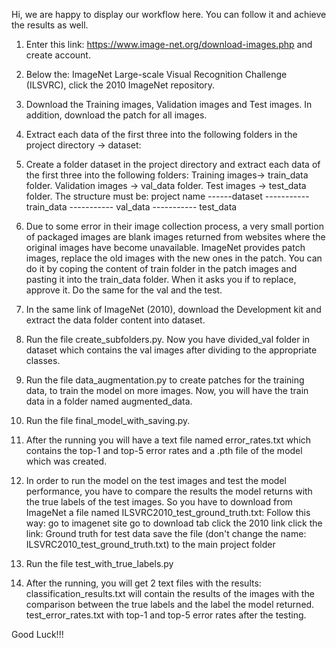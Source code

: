 Hi, we are happy to display our workflow here. 
You can follow it and achieve the results as well.


1.	Enter this link: https://www.image-net.org/download-images.php and create account. 
2.	Below the: ImageNet Large-scale Visual Recognition Challenge (ILSVRC),
click the 2010 ImageNet repository.
3.	Download the Training images, Validation images and Test images.
In addition, download the patch for all images.
4.	Extract each data of the first three into the following folders in the project directory -> dataset:
5.	Create a folder dataset in the project directory and extract each data of the first three into the following folders:
Training images-> train_data folder.
Validation images -> val_data folder.
Test images -> test_data folder.
The structure must be:
project name
------dataset
----------- train_data
----------- val_data
----------- test_data

6.	Due to some error in their image collection process, a very small portion of packaged images are blank images returned from websites where the original images have become unavailable. 
ImageNet provides patch images, replace the old images with the new ones in the patch.
You can do it by coping the content of train folder in the patch images and pasting it into the train_data folder. When it asks you if to replace, approve it.
Do the same for the val and the test.
7.	In the same link of ImageNet (2010), download the Development kit and extract the data folder content into dataset.
8.	Run the file create_subfolders.py. Now you have divided_val folder in dataset which contains the val images after dividing to the appropriate classes.
9.	Run the file data_augmentation.py to create patches for the training data, to train the model on more images. Now, you will have the train data in a folder named augmented_data.
10.	Run the file final_model_with_saving.py. 
11.	After the running you will have a text file named error_rates.txt which contains the top-1 and top-5 error rates and a .pth file of the model which was created.
12. In order to run the model on the test images and test the model performance, you have to compare the results the model returns with the true labels of the test images. So you have to download from ImageNet a file named ILSVRC2010_test_ground_truth.txt:
Follow this way:
    go to imagenet site
    go to download tab
    click the 2010 link
    click the link: Ground truth for test data
    save the file (don't change the name: ILSVRC2010_test_ground_truth.txt) to the main project folder
14. Run the file test_with_true_labels.py
15. After the running, you will get 2 text files with the results:
    classification_results.txt will contain the results of the images with the comparison between the true labels and the label the model returned.
    test_error_rates.txt with top-1 and top-5 error rates after the testing.

Good Luck!!!
